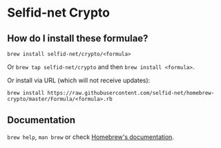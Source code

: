 # Selfid-net Crypto

## How do I install these formulae?
`brew install selfid-net/crypto/<formula>`

Or `brew tap selfid-net/crypto` and then `brew install <formula>`.

Or install via URL (which will not receive updates):

```
brew install https://raw.githubusercontent.com/selfid-net/homebrew-crypto/master/Formula/<formula>.rb
```

## Documentation
`brew help`, `man brew` or check [Homebrew's documentation](https://docs.brew.sh).

